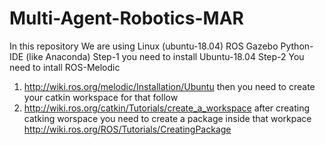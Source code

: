 # Multi-Agent-Robotics-MAR
In this repository We are using
Linux (ubuntu-18.04)
ROS
Gazebo
Python-IDE (like Anaconda)
Step-1
you need to install Ubuntu-18.04
Step-2
You need to intall ROS-Melodic
1. http://wiki.ros.org/melodic/Installation/Ubuntu
then you need to create your catkin workspace
for that follow 
1. http://wiki.ros.org/catkin/Tutorials/create_a_workspace
after creating catking worspace you need to create a package inside that workpace
http://wiki.ros.org/ROS/Tutorials/CreatingPackage
